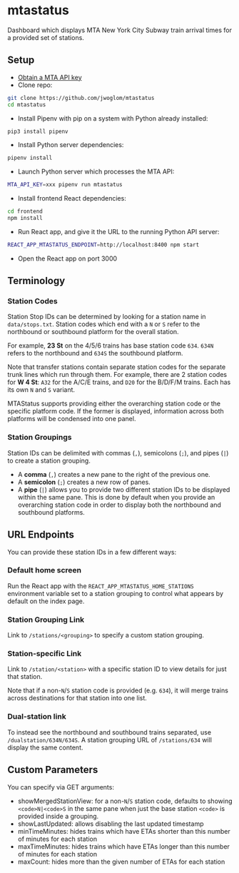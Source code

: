 # mtastatus

Dashboard which displays MTA New York City Subway train arrival times for a provided set of stations.

## Setup

* [Obtain a MTA API key](https://new.mta.info/developers)
* Clone repo:
```bash
git clone https://github.com/jwoglom/mtastatus
cd mtastatus
```
* Install Pipenv with pip on a system with Python already installed:
```bash
pip3 install pipenv
```
* Install Python server dependencies:
```bash
pipenv install
```
* Launch Python server which processes the MTA API:
```bash
MTA_API_KEY=xxx pipenv run mtastatus
```
* Install frontend React dependencies:
```bash
cd frontend
npm install
```
* Run React app, and give it the URL to the running Python API server:
```bash
REACT_APP_MTASTATUS_ENDPOINT=http://localhost:8400 npm start
```
* Open the React app on port 3000

## Terminology

### Station Codes
Station Stop IDs can be determined by looking for a station name in `data/stops.txt`.
Station codes which end with a `N` or `S` refer to the northbound or southbound platform for the overall station.

For example, **23 St** on the 4/5/6 trains has base station code `634`. `634N` refers to the northbound and `634S` the southbound platform.

Note that transfer stations contain separate station codes for the separate trunk lines which run through them.
For example, there are 2 station codes for **W 4 St**: `A32` for the A/C/E trains, and `D20` for the B/D/F/M trains.
Each has its own `N` and `S` variant.

MTAStatus supports providing either the overarching station code or the specific platform code.
If the former is displayed, information across both platforms will be condensed into one panel.

### Station Groupings
Station IDs can be delimited with commas (`,`), semicolons (`;`), and pipes (`|`) to create a station grouping.

* A **comma** (`,`) creates a new pane to the right of the previous one.
* A **semicolon** (`;`) creates a new row of panes.
* A **pipe** (`|`) allows you to provide two different station IDs to be displayed within the same pane.
  This is done by default when you provide an overarching station code in order to display both the northbound and southbound platforms.

## URL Endpoints
You can provide these station IDs in a few different ways:

### Default home screen
Run the React app with the `REACT_APP_MTASTATUS_HOME_STATIONS` environment variable set to a station grouping to control what appears by default on the index page.

### Station Grouping Link
Link to `/stations/<grouping>` to specify a custom station grouping.

### Station-specific Link
Link to `/station/<station>` with a specific station ID to view details for just that station.

Note that if a non-`N`/`S` station code is provided (e.g. `634`), it will merge trains across destinations for that station into one list.

### Dual-station link
To instead see the northbound and southbound trains separated, use `/dualstation/634N/634S`.
A station grouping URL of `/stations/634` will display the same content.

## Custom Parameters
You can specify via GET arguments:

* showMergedStationView: for a non-`N`/`S` station code, defaults to showing `<code>N|<code>S` in the same pane when just the base station `<code>` is provided inside a grouping.
* showLastUpdated: allows disabling the last updated timestamp
* minTimeMinutes: hides trains which have ETAs shorter than this number of minutes for each station
* maxTimeMinutes: hides trains which have ETAs longer than this number of minutes for each station
* maxCount: hides more than the given number of ETAs for each station




